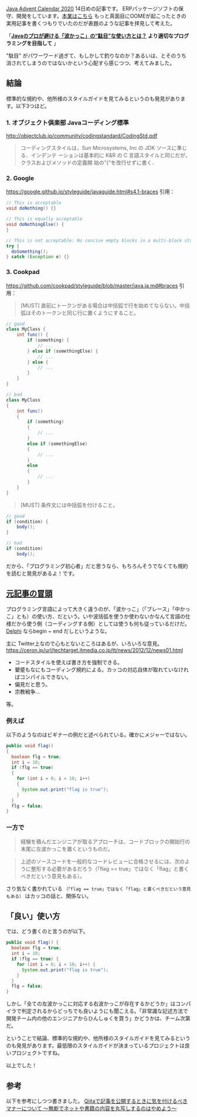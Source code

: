 [Java Advent Calendar 2020](https://qiita.com/advent-calendar/2020/java) 14日めの記事です。
ERPパッケージソフトの保守、開発をしています。[本業はこちら](https://qiita.com/e99h2121/items/d9a83a6e47a53dcfbfbd)
もっと真面目にOOMEが起こったときの実用記事を書くつもりでいたのだが表題のような記事を拝見して考えた。

「**[Javaのプロが避ける「波かっこ」の“駄目”な使い方とは？](https://techtarget.itmedia.co.jp/tt/news/2012/12/news01.html#utm_term=share_sp) より適切なプログラミングを目指して** 」

"駄目" がパワーワード過ぎて、もしかして釣りなのか？あるいは、とそのうち消されてしまうのではないかという心配すら感じつつ、考えてみました。

## 結論
標準的な規約や、他所様のスタイルガイドを見てみるというのも発見があります。以下3つほど。
### 1. オブジェクト倶楽部 Javaコーディング標準
http://objectclub.jp/community/codingstandard/CodingStd.pdf
> コーディングスタイルは，Sun Microsystems, Inc の JDK ソースに準じる．インデンテ
ーションは基本的に K&R の C 言語スタイルと同じだが，クラスおよびメソッドの定義開
始の”{“を改行せずに書く．

### 2. Google
https://google.github.io/styleguide/javaguide.html#s4.1-braces
引用：

```Examples.java
// This is acceptable
void doNothing() {}

// This is equally acceptable
void doNothingElse() {
}

// This is not acceptable: No concise empty blocks in a multi-block statement
try {
  doSomething();
} catch (Exception e) {}
```

### 3. Cookpad
https://github.com/cookpad/styleguide/blob/master/java.ja.md#braces
引用：

> [MUST] 直前にトークンがある場合は中括弧で行を始めてならない。中括弧はそのトークンと同じ行に置くようにすること。

```Examples.java
// good
class MyClass {
    int func() {
        if (something) {
            // ...
        } else if (somethingElse) {
            // ...
        } else {
            // ...
        }
    }
}

// bad
class MyClass
{
    int func()
    {
        if (something)
        {
            // ...
        }
        else if (somethingElse)
        {
            // ...
        }
        else
        {
            // ...
        }
    }
}
```

> [MUST] 条件文には中括弧を付けること。

```Examples.java
// good
if (condition) {
    body();
}

// bad
if (condition)
    body();
```

だから、「プログラミング初心者」だと思うなら、もちろんそうでなくても規約を読むと発見があるよ！です。


## [元記事の冒頭](https://techtarget.itmedia.co.jp/tt/news/2012/12/news01.html#utm_term=share_sp)
プログラミング言語によって大きく違うのが、「波かっこ」（「ブレース」「中かっこ」とも）の使い方、だという。いや波括弧を使うか使わないかなんて言語の仕様だから使う側（コーディングする側）としては使うも何も従っているだけだ。[Delphi](https://qiita.com/e99h2121/items/0aba0ce4b5b4d1c27505) ならbegin ~ end だしというような。

主に Twitter上なので心もとないところはあるが、いろいろな意見。
https://ceron.jp/url/techtarget.itmedia.co.jp/tt/news/2012/12/news01.html

- コードスタイルを使えば書き方を強制できる。
- 顰蹙もなにもコーディング規約による。カッコの対応自体が取れていなければコンパイルできない。
- 偏見だと思う。
- 宗教戦争...

等。


### 例えば

以下のようなのはビギナーの例だと述べられている。確かにメジャーではない。

```Beginner.java
public void flag()
{
  boolean flg = true;
  int i = 10;
  if (flg == true)
  {
    for (int i = 0; i < 10; i++)
    {
      System.out.print("flag is true");
    }
  }
  flg = false;
}
```

### 一方で
> 経験を積んだエンジニアが取るアプローチは、コードブロックの開始行の末尾に左波かっこを置くというものだ。

>上述のソースコードを一般的なコードレビューに合格させるには、次のように整形する必要があるだろう（「flag == true」ではなく「flag」と書くべきだという意見もある）。

さり気なく書かれている
`（「flag == true」ではなく「flag」と書くべきだという意見もある）` はカッコの話と、関係ない。



## 「良い」使い方

では、どう書くのと言うのが以下。

```Better.java
public void flag() {
  boolean flg = true;
  int i = 10;
  if (flg == true) {
    for (int i = 0; i < 10; i++) {
      System.out.print("flag is true");
    }
  }
  flg = false;
}
```

しかし「全ての左波かっこに対応する右波かっこが存在するかどうか」はコンパイラで判定されるからどっちでも良いようにも聞こえる。「非常識な記述方法で開発チーム内の他のエンジニアからひんしゅくを買う」かどうかは、チーム次第だ。

ということで結論、標準的な規約や、他所様のスタイルガイドを見てみるというのも発見があります。最低限のスタイルガイドが決まっているプロジェクトは良いプロジェクトですね。

以上でした！

## 参考
以下を参考にしつつ書きました。
[Qiitaで記事を公開するときに気を付けるべきマナーについて 〜無断でネットや書籍の内容を丸写しするのはやめよう〜](https://qiita.com/jnchito/items/215c2d51599eb29adabc)

